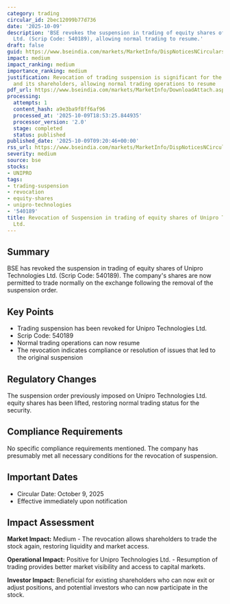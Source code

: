 ```yaml
---
category: trading
circular_id: 2bec12099b77d736
date: '2025-10-09'
description: 'BSE revokes the suspension in trading of equity shares of Unipro Technologies
  Ltd. (Scrip Code: 540189), allowing normal trading to resume.'
draft: false
guid: https://www.bseindia.com/markets/MarketInfo/DispNoticesNCirculars.aspx?Noticeid={A4A1124A-ABB3-4B68-AF4D-D8BBB52F976D}&noticeno=20251009-15&dt=10/09/2025&icount=15&totcount=72&flag=0
impact: medium
impact_ranking: medium
importance_ranking: medium
justification: Revocation of trading suspension is significant for the affected stock
  and its shareholders, allowing normal trading operations to resume
pdf_url: https://www.bseindia.com/markets/MarketInfo/DownloadAttach.aspx?id=20251009-15&attachedId=b93afc5d-f976-4004-b308-a6c009eee223
processing:
  attempts: 1
  content_hash: a9e3ba9f8ff6af96
  processed_at: '2025-10-09T18:53:25.844935'
  processor_version: '2.0'
  stage: completed
  status: published
published_date: '2025-10-09T09:20:46+00:00'
rss_url: https://www.bseindia.com/markets/MarketInfo/DispNoticesNCirculars.aspx?Noticeid={A4A1124A-ABB3-4B68-AF4D-D8BBB52F976D}&noticeno=20251009-15&dt=10/09/2025&icount=15&totcount=72&flag=0
severity: medium
source: bse
stocks:
- UNIPRO
tags:
- trading-suspension
- revocation
- equity-shares
- unipro-technologies
- '540189'
title: Revocation of Suspension in trading of equity shares of Unipro Technologies
  Ltd.
---
```


## Summary

BSE has revoked the suspension in trading of equity shares of Unipro Technologies Ltd. (Scrip Code: 540189). The company's shares are now permitted to trade normally on the exchange following the removal of the suspension order.

## Key Points

- Trading suspension has been revoked for Unipro Technologies Ltd.
- Scrip Code: 540189
- Normal trading operations can now resume
- The revocation indicates compliance or resolution of issues that led to the original suspension

## Regulatory Changes

The suspension order previously imposed on Unipro Technologies Ltd. equity shares has been lifted, restoring normal trading status for the security.

## Compliance Requirements

No specific compliance requirements mentioned. The company has presumably met all necessary conditions for the revocation of suspension.

## Important Dates

- Circular Date: October 9, 2025
- Effective immediately upon notification

## Impact Assessment

**Market Impact:** Medium - The revocation allows shareholders to trade the stock again, restoring liquidity and market access.

**Operational Impact:** Positive for Unipro Technologies Ltd. - Resumption of trading provides better market visibility and access to capital markets.

**Investor Impact:** Beneficial for existing shareholders who can now exit or adjust positions, and potential investors who can now participate in the stock.